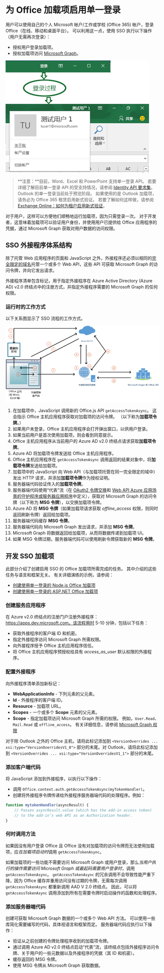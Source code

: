 # <a name="enable-single-sign-on-for-office-add-ins"></a>为 Office 加载项启用单一登录

用户可以使用自己的个人 Microsoft 帐户/工作或学校 (Office 365) 帐户，登录 Office（在线、移动和桌面平台）。 可以利用这一点，使用 SSO 执行以下操作（用户无需再次登录）：

* 授权用户登录加载项。
* 授权加载项访问 [Microsoft Graph](https://developer.microsoft.com/graph/docs)。

![显示加载项登录过程的图像](../images/OfficeHostTitleBarLogin.png)

>**注意：**目前，Word、Excel 和 PowerPoint 支持单一登录 API。 若要详细了解目前单一登录 API 的受支持情况，请参阅 [Identity API 要求集](http://dev.office.com/reference/add-ins/requirement-sets/identity-api-requirement-sets)。
> Outlook 的单一登录当前处于预览阶段。 如果使用的是 Outlook 加载项，请务必为 Office 365 租赁启用新式验证。 若要了解如何这样做，请参阅 [Exchange Online：如何为租户启用新式验证](https://social.technet.microsoft.com/wiki/contents/articles/32711.exchange-online-how-to-enable-your-tenant-for-modern-authentication.aspx)。

对于用户，这样可以方便他们顺畅地运行加载项，因为只需登录一次。 对于开发者，这意味着加载项可以验证用户身份，并使用用户已提供给 Office 应用程序的凭据，通过 Microsoft Graph 获取对用户数据的访问权限。

## <a name="sso-add-in-architecture"></a>SSO 外接程序体系结构

除了托管 Web 应用程序的页面和 JavaScript 之外，外接程序还必须以相同的[完全限定的域名](https://msdn.microsoft.com/zh-cn/library/windows/desktop/ms682135.aspx#_dns_fully_qualified_domain_name_fqdn__gly)托管一个或多个 Web API，这些 API 可获取 Microsoft Graph 的访问令牌，并向它发出请求。

外接程序清单包含标记，用于指定外接程序在 Azure Active Directory (Azure AD) v2.0 终结点中的注册方式，并指定外接程序需要的 Microsoft Graph 的任何权限。

### <a name="how-it-works-at-runtime"></a>运行时的工作方式

以下关系图显示了 SSO 流程的工作方式。
<!-- Minor fixes to the text in the diagram - change V2 to v2.0, and change "(e.g. Word, Excel, etc.)" to "(for example, Word, Excel)". -->
![SSO 过程关系图](../images/SSOOverviewDiagram.png)

1. 在加载项中，JavaScript 调用新的 Office.js API `getAccessTokenAsync`。 这会指示 Office 主机应用程序获取对加载项的访问令牌。 （以下称为**加载项令牌**。）
1. 如果用户未登录，Office 主机应用程序会打开弹出窗口，以供用户登录。
1.  如果当前用户是首次使用加载项，则会看到同意提示。
1. Office 主机应用程序从当前用户的 Azure AD v2.0 终结点请求获取**加载项令牌**。
1. Azure AD 将加载项令牌发送给 Office 主机应用程序。
1. Office 主机应用程序在 `getAccessTokenAsync` 调用返回的结果对象中，将**加载项令牌**发送给加载项。
1. 加载项中的 JavaScript 向 Web API（与加载项托管在同一完全限定的域中）发出 HTTP 请求，并添加**加载项令牌**作为授权证明。  
1. 服务器端代码验证传入的**加载项令牌**。
1. 服务器端代码使用“代表”流（在 [OAuth2 令牌交换](https://tools.ietf.org/html/draft-ietf-oauth-token-exchange-02)和 [Web API Azure 应用场景的守护程序或服务器应用程序](https://docs.microsoft.com/zh-cn/azure/active-directory/develop/active-directory-authentication-scenarios#daemon-or-server-application-to-web-api)中定义），获取对 Microsoft Graph 的访问令牌（以下称为 **MSG 令牌**），以交换加载项令牌。
1. Azure AD 将 **MSG 令牌**（如果加载项请求获取 *offline_access* 权限，则同时返回刷新令牌）返回给加载项。
1. 服务器端代码缓存 **MSG 令牌**。
1. 服务器端代码向 Microsoft Graph 发出请求，并添加 **MSG 令牌**。
1. Microsoft Graph 将数据返回给加载项，从而将数据传递到加载项 UI。
1. 如果 MSG 令牌过期，服务器端代码可以使用刷新令牌获取新的 **MSG 令牌**。

## <a name="develop-an-sso-add-in"></a>开发 SSO 加载项

此部分介绍了创建启用 SSO 的 Office 加载项所需完成的任务。 其中介绍的这些任务与语言和框架无关。 有关详细演练的示例，请参阅：

* [创建使用单一登录的 Node.js Office 加载项](../develop/create-sso-office-add-ins-nodejs.md)
* [创建使用单一登录的 ASP.NET Office 加载项](../develop/create-sso-office-add-ins-aspnet.md)

### <a name="create-the-service-application"></a>创建服务应用程序

在 Azure v2.0 终结点的注册门户注册外接程序：https://apps.dev.microsoft.com。该流程用时 5-10 分钟，包括以下任务：

* 获取外接程序的客户端 ID 和机密。
* 指定外接程序访问 Microsoft Graph 所需权限。
* 向外接程序授予 Office 主机应用程序信任。
* 将 Office 主机应用程序预授权给具有 *access_as_user* 默认权限的外接程序。

### <a name="configure-the-add-in"></a>配置外接程序

向外接程序清单添加新标记：

* **WebApplicationInfo** - 下列元素的父元素。
* **Id** - 外接程序的客户端 ID。
* **Resource** - 加载项 URL。
* **Scopes** - 一个或多个 **Scope** 元素的父元素。
* **Scope** - 指定加载项访问 Microsoft Graph 所需的权限。 例如，`User.Read`、`Mail.Read` 或 `offline_access`。 有关详细信息，请参阅 [Microsoft Graph 权限](https://developer.microsoft.com/en-us/graph/docs/concepts/permissions_reference)

对于除 Outlook 之外的 Office 主机，请将此标记添加到 `<VersionOverrides ... xsi:type="VersionOverridesV1_0">` 部分的末尾。对 Outlook，请将此标记添加到 `<VersionOverrides ... xsi:type="VersionOverridesV1_1">` 部分的末尾。

### <a name="add-client-side-code"></a>添加客户端代码

将 JavaScript 添加到外接程序，以执行以下操作：

* 调用 `Office.context.auth.getAccessTokenAsync(myTokenHandler)`。
* 创建将外接程序令牌传递给外接程序服务器端代码的处理程序。例如：

```js
function mytokenHandler(asyncResult) {
    // Passes asyncResult.value (which has the add-in access token)
    // to the add-in’s web API as an Authorization header.
}
```

### <a name="when-to-call-the-method"></a>何时调用方法

如果因没有用户登录 Office 且 Office 没有对加载项的访问令牌而无法使用加载项，应*在加载项启动时*调用 `getAccessTokenAsync`。

如果加载项的一些功能不需要访问 Microsoft Graph 或用户登录，那么*当用户执行的操作需要访问 Microsoft Graph 或最起码需要用户登录时*，调用 `getAccessTokenAsync`。 `getAccessTokenAsync` 的冗余调用不会导致性能严重下降，因为 Office 缓存并重用访问没有过期的令牌，无需每次调用 `getAccessTokenAsync` 都重新调用 AAD V 2.0 终结点。 因此，可以将 `getAccessTokenAsync` 调用添加到所有在需要令牌时启动操作的函数和处理程序。

### <a name="add-server-side-code"></a>添加服务器端代码

创建可获取 Microsoft Graph 数据的一个或多个 Web API 方法。 可以使用一些库简化需要编写的代码，具体视语言和框架而定。 服务器端代码应执行以下操作：

* 验证从之前创建的令牌处理程序收到的加载项令牌。
* 通过调用 Azure AD v2.0 终结点启动“代表”流，该终结点包括外接程序访问令牌、关于用户的一些元数据以及外接程序的凭据（其 ID 和机密）。
* 缓存返回的 MSG 令牌。
* 使用 MSG 令牌从 Microsoft Graph 获取数据。
